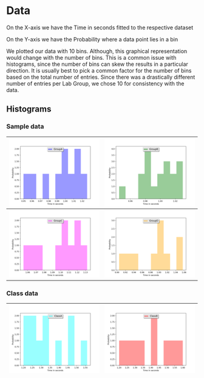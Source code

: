 # Data
On the X-axis we have the Time in seconds fitted to the respective dataset

On the Y-axis we have the Probability where a data point lies in a bin

We plotted our data with 10 bins. Although, this graphical representation would change with the number of bins. This is a common issue with histograms, since the number of bins can skew the results in a particular direction. It is usually best to pick a common factor for the number of bins based on the total number of entries. Since there was a drastically different number of entries per Lab Group, we chose 10 for consistency with the data.

## Histograms

### Sample data
| ![groupA](https://github.com/phi-line/Physics-Code/blob/master/Lab1/images/groupA.png) | ![groupB](https://github.com/phi-line/Physics-Code/blob/master/Lab1/images/groupB.png) |
|:---:|:---:|
| ![groupC](https://github.com/phi-line/Physics-Code/blob/master/Lab1/images/groupC.png) | ![groupD](https://github.com/phi-line/Physics-Code/blob/master/Lab1/images/groupD.png) |

### Class data
| ![classA](https://github.com/phi-line/Physics-Code/blob/master/Lab1/images/classA.png) | ![classB](https://github.com/phi-line/Physics-Code/blob/master/Lab1/images/classB.png) |
|:---:|:---:|
